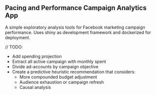 ## Pacing and Performance Campaign Analytics App

A simple exploratory analysis tools for Facebook marketing campaign performance.
Uses shiny as development framework and dockerized for deployment.

// TODO:
- Add spending projection  
- Extract all active campaign with monthly spent  
- Divide ad-accounts by campaign objective
- Create a predictive heuristic recommendation that considers:
   - More compounded budget adjustment  
   - Audience exhaustion or campaign refresh  
   - Causal analysis  
